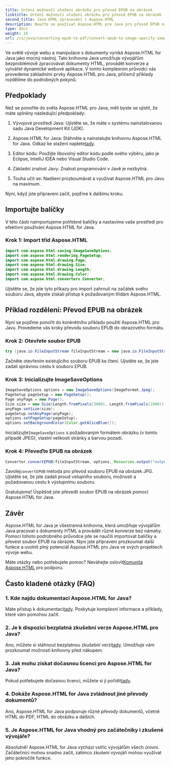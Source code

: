 ```yaml
---
title: Určení možností uložení obrázku pro převod EPUB na obrázek
linktitle: Určení možností uložení obrázku pro převod EPUB na obrázek
second_title: Java HTML zpracování s Aspose.HTML
description: Naučte se používat Aspose.HTML pro Java pro převod EPUB na obrázek a další. Prozkoumejte našeho podrobného průvodce. #JavaDevelopment #WebDevelopment #DocumentConversion
type: docs
weight: 16
url: /cs/java/converting-epub-to-pdf/convert-epub-to-image-specify-image-save-options/
---
```


Ve světě vývoje webu a manipulace s dokumenty vyniká Aspose.HTML for Java jako mocný nástroj. Tato knihovna Java umožňuje vývojářům bezproblémově zpracovávat dokumenty HTML, provádět konverze a vytvářet dynamické webové aplikace. V tomto komplexním průvodci vás provedeme základními prvky Aspose.HTML pro Java, přičemž příklady rozdělíme do podrobných pokynů.

## Předpoklady

Než se ponoříte do světa Aspose.HTML pro Java, měli byste se ujistit, že máte splněny následující předpoklady:

1. Vývojové prostředí Java: Ujistěte se, že máte v systému nainstalovanou sadu Java Development Kit (JDK).

2. Aspose.HTML for Java: Stáhněte a nainstalujte knihovnu Aspose.HTML for Java. Odkaz ke stažení najdete[tady](https://releases.aspose.com/html/java/).

3. Editor kódu: Použijte libovolný editor kódu podle svého výběru, jako je Eclipse, IntelliJ IDEA nebo Visual Studio Code.

4. Základní znalost Javy: Znalost programování v Javě je nezbytná.

5. Touha učit se: Nadšení prozkoumávat a využívat Aspose.HTML pro Javu na maximum.

Nyní, když jste připraveni začít, pojďme k dalšímu kroku.

## Importujte balíčky

V této části naimportujeme potřebné balíčky a nastavíme vaše prostředí pro efektivní používání Aspose.HTML for Java. 

### Krok 1: Import tříd Aspose.HTML

```java
import com.aspose.html.saving.ImageSaveOptions;
import com.aspose.html.rendering.PageSetup;
import com.aspose.html.drawing.Page;
import com.aspose.html.drawing.Size;
import com.aspose.html.drawing.Length;
import com.aspose.html.drawing.Color;
import com.aspose.html.converters.Converter;
```

Ujistěte se, že jste tyto příkazy pro import zahrnuli na začátek svého souboru Java, abyste získali přístup k požadovaným třídám Aspose.HTML.

## Příklad rozdělení: Převod EPUB na obrázek

Nyní se pojďme ponořit do konkrétního příkladu použití Aspose.HTML pro Javu. Provedeme vás kroky převodu souboru EPUB do obrazového formátu.

### Krok 2: Otevřete soubor EPUB

```java
try (java.io.FileInputStream fileInputStream = new java.io.FileInputStream(Resources.input("input.epub"))) {
```

Začněte otevřením existujícího souboru EPUB ke čtení. Ujistěte se, že jste zadali správnou cestu k souboru EPUB.

### Krok 3: Inicializujte ImageSaveOptions

```java
ImageSaveOptions options = new ImageSaveOptions(ImageFormat.Jpeg);
PageSetup pageSetup = new PageSetup();
Page anyPage = new Page();
Size size = new Size(Length.fromPixels(3000), Length.fromPixels(1000));
anyPage.setSize(size);
pageSetup.setAnyPage(anyPage);
options.setPageSetup(pageSetup);
options.setBackgroundColor(Color.getAliceBlue());
```

 Inicializujte`ImageSaveOptions` s požadovaným formátem obrázku (v tomto případě JPEG), vlastní velikostí stránky a barvou pozadí.

### Krok 4: Převeďte EPUB na obrázek

```java
Converter.convertEPUB(fileInputStream, options, Resources.output("output.jpg"));
```

 Zavolej`convertEPUB` metoda pro převod souboru EPUB na obrázek JPG. Ujistěte se, že jste zadali proud vstupního souboru, možnosti a požadovanou cestu k výstupnímu souboru.

Gratulujeme! Úspěšně jste převedli soubor EPUB na obrázek pomocí Aspose.HTML for Java.

## Závěr

Aspose.HTML for Java je všestranná knihovna, která umožňuje vývojářům Java pracovat s dokumenty HTML a provádět různé konverze bez námahy. Pomocí tohoto podrobného průvodce jste se naučili importovat balíčky a převést soubor EPUB na obrázek. Nyní jste připraveni prozkoumat další funkce a uvolnit plný potenciál Aspose.HTML pro Java ve svých projektech vývoje webu.

 Máte otázky nebo potřebujete pomoc? Neváhejte oslovit[Komunita Aspose.HTML](https://forum.aspose.com/) pro podporu.

## Často kladené otázky (FAQ)

### 1. Kde najdu dokumentaci Aspose.HTML for Java?

 Máte přístup k dokumentaci[tady](https://reference.aspose.com/html/java/). Poskytuje komplexní informace a příklady, které vám pomohou začít.

### 2. Je k dispozici bezplatná zkušební verze Aspose.HTML pro Java?

 Ano, můžete si stáhnout bezplatnou zkušební verzi[tady](https://releases.aspose.com/). Umožňuje vám prozkoumat možnosti knihovny před nákupem.

### 3. Jak mohu získat dočasnou licenci pro Aspose.HTML for Java?

 Pokud potřebujete dočasnou licenci, můžete si ji pořídit[tady](https://purchase.aspose.com/temporary-license/).

### 4. Dokáže Aspose.HTML for Java zvládnout jiné převody dokumentů?

Ano, Aspose.HTML for Java podporuje různé převody dokumentů, včetně HTML do PDF, HTML do obrázku a dalších.

### 5. Je Aspose.HTML for Java vhodný pro začátečníky i zkušené vývojáře?

Absolutně! Aspose.HTML for Java vychází vstříc vývojářům všech úrovní. Začátečníci mohou snadno začít, zatímco zkušení vývojáři mohou využívat jeho pokročilé funkce.